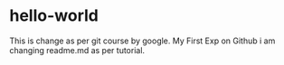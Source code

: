 # hello-world
This is change as per git course by google.
My First Exp on Github
i am changing readme.md as per tutorial.
